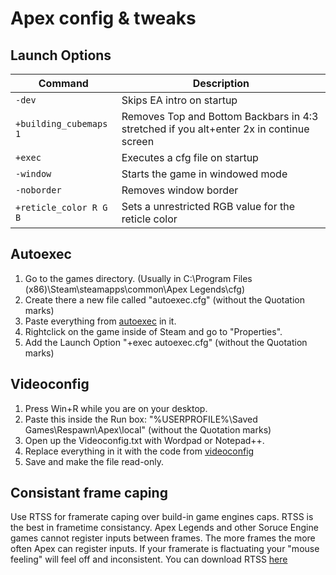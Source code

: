 # Apex config & tweaks

## Launch Options

| **Command**  | **Description** |
| ------------- | ------------- |
| `-dev`  | Skips EA intro on startup  |
| `+building_cubemaps 1`           | Removes Top and Bottom Backbars in 4:3 stretched if you alt+enter 2x in continue screen  |
| `+exec`  | Executes a cfg file on startup  |
| `-window`  | Starts the game in windowed mode  |
| `-noborder`  | Removes window border  |
| `+reticle_color R G B`  | Sets a unrestricted RGB value for the reticle color |

## Autoexec
1. Go to the games directory. (Usually in C:\Program Files (x86)\Steam\steamapps\common\Apex Legends\cfg)
2. Create there a new file called "autoexec.cfg" (without the Quotation marks)
3. Paste everything from [autoexec](https://raw.githubusercontent.com/deaFPS/apex-configs-by-deafps/master/autoexec.cfg) in it.
4. Rightclick on the game inside of Steam and go to "Properties".
5. Add the Launch Option "+exec autoexec.cfg" (without the Quotation marks)


## Videoconfig
1. Press Win+R while you are on your desktop.
2. Paste this inside the Run box: "%USERPROFILE%\Saved Games\Respawn\Apex\local" (without the Quotation marks)
3. Open up the Videoconfig.txt with Wordpad or Notepad++.
4. Replace everything in it with the code from [videoconfig](https://raw.githubusercontent.com/deaFPS/apex-configs-by-deafps/master/videoconfig.txt)
5. Save and make the file read-only.


## Consistant frame caping
Use RTSS for framerate caping over build-in game engines caps. RTSS is the best in frametime consistancy.
Apex Legends and other Soruce Engine games cannot register inputs between frames. The more frames the more often Apex can register inputs.
If your framerate is flactuating your "mouse feeling" will feel off and inconsistent.
You can download RTSS [here](https://www.guru3d.com/files-details/rtss-rivatuner-statistics-server-download.html)
